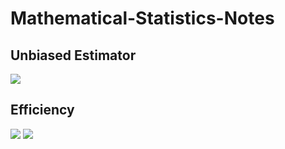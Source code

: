 # Mathematical-Statistics-Notes

## Unbiased Estimator
<p>
  <img src="https://github.com/JaimeGoB/Mathmatical_Statistics_Notes/blob/main/documentation/10.2.png">
</p>

## Efficiency
<p>
  <img src="https://github.com/JaimeGoB/Mathmatical_Statistics_Notes/blob/main/documentation/10.3.1.png">
  <img src="https://github.com/JaimeGoB/Mathmatical_Statistics_Notes/blob/main/documentation/10.3.2.png">
</p>
